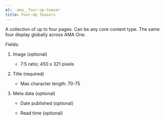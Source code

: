 ```yaml
---
el: .ama__four-up-teaser
title: Four-Up Teasers
---
```

A collection of up to four pages. Can be any core content type. The same four display globally across AMA One.

Fields:

1. Image (optional)

    * 7:5 ratio; 450 x 321 pixels

    
2. Title (required)

    * Max character length: 70-75

3. Meta data (optional)

    * Date published (optional)

    * Read time (optional)
